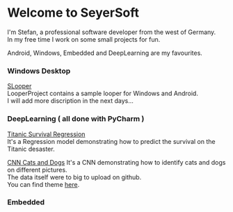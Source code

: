 # Welcome to SeyerSoft

I'm Stefan, a professional software developer from the west of Germany.  
In my free time I work on some small projects for fun.  
  
Android, Windows, Embedded and DeepLearning are my favourites.

### Windows Desktop

[SLooper](https://github.com/StefanKDS/LooperProject)  
LooperProject contains a sample looper for Windows and Android.  
I will add more discription in the next days...
  
  

### DeepLearning ( all done with PyCharm )
  
[Titanic Survival Regression](https://github.com/StefanKDS/TitanicSurvivalRegression)  
It's a Regression model demonstrating how to predict the survival on the Titanic desaster.  
  
[CNN Cats and Dogs](https://github.com/StefanKDS/CNN_CatsDogs)
It's a CNN demonstrating how to identify cats and dogs on different pictures.  
The data itself were to big to upload on github.  
You can find theme [here](https://www.kaggle.com/c/dogs-vs-cats).

### Embedded


